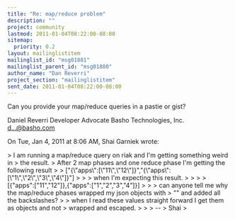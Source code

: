 ```yaml
---
title: "Re: map/reduce problem"
description: ""
project: community
lastmod: 2011-01-04T08:22:00-08:00
sitemap:
  priority: 0.2
layout: mailinglistitem
mailinglist_id: "msg01881"
mailinglist_parent_id: "msg01880"
author_name: "Dan Reverri"
project_section: "mailinglistitem"
sent_date: 2011-01-04T08:22:00-08:00
---
```



Can you provide your map/reduce queries in a pastie or gist?


Daniel Reverri
Developer Advocate
Basho Technologies, Inc.
d...@basho.com


On Tue, Jan 4, 2011 at 8:06 AM, Shai Garniek  wrote:

&gt; I am running a map/reduce query on riak and I'm getting something weird in
&gt; the result.
&gt; After 2 map phases and one reduce phase I'm getting the following result
&gt;
&gt; ["{\\"apps\\":[\\"11\\",\\"12\\"]}","{\\"apps\\":[\\"1\\",\\"2\\",\\"3\\",\\"4\\"]}"]
&gt;
&gt;
&gt; when I'm expecting this result.
&gt;
&gt;
&gt;
&gt; [{"apps":["11","12"]},{"apps":["1","2","3","4”]}]
&gt;
&gt;
&gt; can anyone tell me why the map/reduce phases wrapped my json objects with
&gt; "" and added all the backslashes?
&gt;
&gt; when I read these values straight forward I get them as objects and not
&gt; wrapped and escaped.
&gt;
&gt;
&gt; --
&gt; Shai
&gt;

